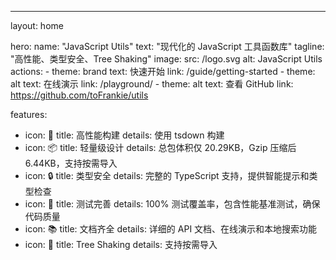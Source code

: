 ---
layout: home

hero:
  name: "JavaScript Utils"
  text: "现代化的 JavaScript 工具函数库"
  tagline: "高性能、类型安全、Tree Shaking"
  image:
    src: /logo.svg
    alt: JavaScript Utils
  actions:
    - theme: brand
      text: 快速开始
      link: /guide/getting-started
    - theme: alt
      text: 在线演示
      link: /playground/
    - theme: alt
      text: 查看 GitHub
      link: https://github.com/toFrankie/utils

features:
  - icon: 🚀
    title: 高性能构建
    details: 使用 tsdown 构建
  - icon: 📦
    title: 轻量级设计
    details: 总包体积仅 20.29KB，Gzip 压缩后 6.44KB，支持按需导入
  - icon: 🔒
    title: 类型安全
    details: 完整的 TypeScript 支持，提供智能提示和类型检查
  - icon: 🧪
    title: 测试完善
    details: 100% 测试覆盖率，包含性能基准测试，确保代码质量
  - icon: 📚
    title: 文档齐全
    details: 详细的 API 文档、在线演示和本地搜索功能
  - icon: 🌳
    title: Tree Shaking
    details: 支持按需导入
